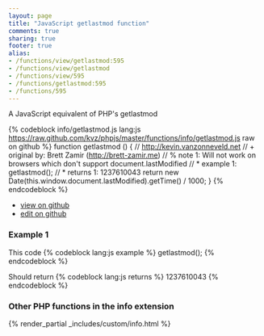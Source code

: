 ```yaml
---
layout: page
title: "JavaScript getlastmod function"
comments: true
sharing: true
footer: true
alias:
- /functions/view/getlastmod:595
- /functions/view/getlastmod
- /functions/view/595
- /functions/getlastmod:595
- /functions/595
---
```

<!-- Generated by Rakefile:build -->
A JavaScript equivalent of PHP's getlastmod

{% codeblock info/getlastmod.js lang:js https://raw.github.com/kvz/phpjs/master/functions/info/getlastmod.js raw on github %}
function getlastmod () {
  // http://kevin.vanzonneveld.net
  // +   original by: Brett Zamir (http://brett-zamir.me)
  // %        note 1: Will not work on browsers which don't support document.lastModified
  // *     example 1: getlastmod();
  // *     returns 1: 1237610043
  return new Date(this.window.document.lastModified).getTime() / 1000;
}
{% endcodeblock %}

 - [view on github](https://github.com/kvz/phpjs/blob/master/functions/info/getlastmod.js)
 - [edit on github](https://github.com/kvz/phpjs/edit/master/functions/info/getlastmod.js)

### Example 1
This code
{% codeblock lang:js example %}
getlastmod();
{% endcodeblock %}

Should return
{% codeblock lang:js returns %}
1237610043
{% endcodeblock %}


### Other PHP functions in the info extension
{% render_partial _includes/custom/info.html %}
